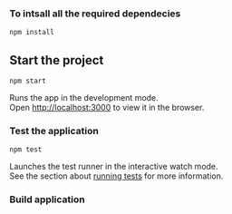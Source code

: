 ### To intsall all the required dependecies

```
npm install
```

## Start the project

```
npm start
```

Runs the app in the development mode.<br>
Open [http://localhost:3000](http://localhost:3000) to view it in the browser.

### Test the application

```
npm test
```

Launches the test runner in the interactive watch mode.<br>
See the section about [running tests](https://facebook.github.io/create-react-app/docs/running-tests) for more information.

### Build application
